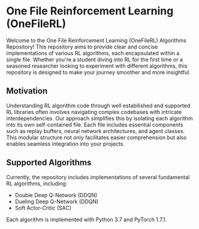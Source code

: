 # One File Reinforcement Learning (OneFileRL)

Welcome to the One File Reinforcement Learning (OneFileRL) Algorithms Repository! This repository aims to provide clear and concise implementations of various RL algorithms, each encapsulated within a single file. Whether you're a student diving into RL for the first time or a seasoned researcher looking to experiment with different algorithms, this repository is designed to make your journey smoother and more insightful.

## Motivation
Understanding RL algorithm code through well estabilished and supported RL libraries often involves navigating complex codebases with intricate interdependencies. Our approach simplifies this by isolating each algorithm into its own self-contained file. Each file includes essential components such as replay buffers, neural network architectures, and agent classes. This modular structure not only facilitates easier comprehension but also enables seamless integration into your projects.

## Supported Algorithms
Currently, the repository includes implementations of several fundamental RL algorithms, including:

* Double Deep Q-Network (DDQN)
* Dueling Deep Q-Network (DDQN)
* Soft Actor-Critic (SAC)

Each algorithm is implemented with Python 3.7 and PyTorch 1.7.1.